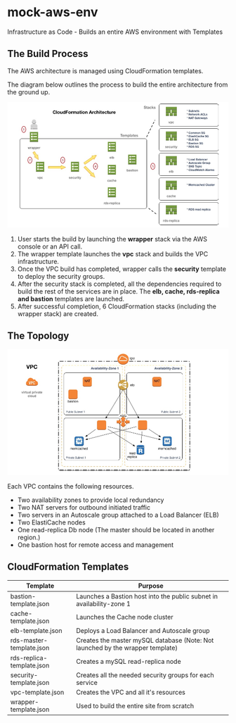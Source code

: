 # mock-aws-env
Infrastructure as Code - Builds an entire AWS environment with Templates

## The Build Process

The AWS architecture is managed using CloudFormation templates.

The diagram below outlines the process to build the entire architecture from the ground up.

![Template Diagram](./images/mock-cfn-flow.jpg)

1. User starts the build by launching the **wrapper** stack via the AWS console or an API call.
2. The wrapper template launches the **vpc** stack and builds the VPC infrastructure.
3. Once the VPC build has completed, wrapper calls the **security** template to deploy the security groups.
4. After the security stack is completed, all the dependencies required to build the rest of the services are in place.  The **elb, cache, rds-replica and bastion** templates are launched.
5. After successful completion, 6 CloudFormation stacks (including the wrapper stack) are created.

## The Topology

![Topo Diagram](./images/mock-topo.jpg)

Each VPC contains the following resources.

* Two availability zones to provide local redundancy
* Two NAT servers for outbound initiated traffic
* Two servers in an Autoscale group attached to a Load Balancer (ELB)
* Two ElastiCache nodes
* One read-replica Db node (The master should be located in another region.)
* One bastion host for remote access and management

## CloudFormation Templates

Template | Purpose
-------- | --------
bastion-template.json	| Launches a Bastion host into the public subnet in availability-zone 1
cache-template.json	| Launches the Cache node cluster
elb-template.json	| Deploys a Load Balancer and Autoscale group
rds-master-template.json	| Creates the master mySQL database (Note: Not launched by the wrapper template)
rds-replica-template.json	| Creates a mySQL read-replica node
security-template.json	| Creates all the needed security groups for each service
vpc-template.json	| Creates the VPC and all it's resources
wrapper-template.json	| Used to build the entire site from scratch

